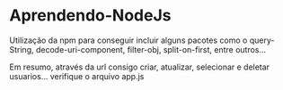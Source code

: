 # Aprendendo-NodeJs
Utilização da npm para conseguir incluir alguns pacotes como o query-String, decode-uri-component, filter-obj, split-on-first, entre outros... <p>
Em resumo, através da url consigo criar, atualizar, selecionar e deletar usuarios... verifique o arquivo app.js
